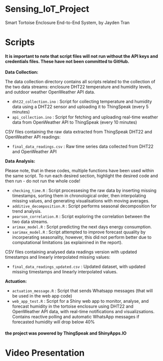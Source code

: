 # Sensing_IoT_Project
Smart Tortoise Enclosure End-to-End System, by Jayden Tran

# Scripts

#### It is important to note that script files will not run without the API keys and credentials files. These have not been committed to GitHub.

**Data Collection:**

The data collection directory contains all scripts related to the collection of the two data streams: enclosure DHT22 temperature and humidity levels, and outdoor weather OpenWeather API data.

* `dht22_collection.ino` : Script for collecting temperature and humidity data using a DHT22 sensor and uploading it to ThingSpeak (every 5 minutes)
* `api_collection.ino` : Script for fetching and uploading real-time weather data from OpenWeather API to ThingSpeak (every 10 minutes)
  

CSV files containing the raw data extracted from ThingSpeak DHT22 and OpenWeather API readings:
* `final_data_readings.csv` : Raw time series data collected from DHT22 and OpenWeather API



**Data Analysis:**

Please note, that in these codes, multiple functions have been used within the same script. To run each desired section, highlight the desired code and then run - do not run the whole code!

* `checking_time.R` : Script processesing the raw data by inserting missing timestamps, sorting them in chronological order, then interpolating missing values, and generating visualisations with moving averages.
* `additive_decomposition.R` : Script performs seasonal decomposition for trend analysis.
* `pearson_correlation.R` : Script exploring the correlation between the two data streams.
* `arimax_model.R` : Script predicting the next days energy consumption.
* `sarimax_model.R` : Script attempted to improve forecast quuality by incorperating seasonality, however, this did not perform better due to computational limitations (as explainined in the report).

CSV files containing analysed data readings version with updated timestamps and linearly interpolated missing values:
* `final_data_readings_updated.csv` : Updated dataset, with updated missing timestamps and linearly interpolated values.

**Actuation:**
* `actuation_message.R` : Script that sends Whatsapp messages (that will be used in the web app code)
* `web_app_test.R` : Script for a Shiny web app to monitor, analyse, and forecast humidity in the tortoise enclosure using DHT22 and OpenWeather API data, with real-time notifications and visualizsations. Contains reactive polling and automatic WhatsApp messages if forecasted humidity will drop below 40%
 
#### the project was powered by ThingSpeak and ShinyApps.IO









# Video Presentation
